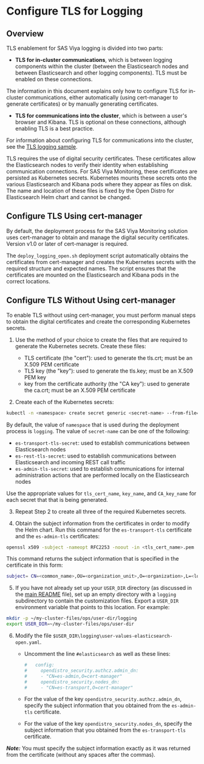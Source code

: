 # Configure TLS for Logging

## Overview

TLS enablement for SAS Viya logging is divided into two parts:

- **TLS for in-cluster communications**, which is between logging components within
the cluster (between the Elasticsearch nodes and between Elasticsearch and other logging components). TLS must be enabled on these connections.

The information in this document explains only how to configure TLS 
for in-cluster communications, either automatically (using 
cert-manager to generate certificates) or by manually generating certificates.

- **TLS for communications into the cluster**, which is between a user's 
browser and Kibana. TLS is optional on these connections, although enabling
TLS is a best practice.

For information about configuring TLS for communications into the cluster, see 
the [TLS logging sample](../samples/tls/loggingREADME.md).

TLS requires the use of digital security certificates. These certificates allow the Elasticsearch nodes to verify their identity when establishing communication connections. For SAS Viya Monitoring, these certificates are persisted as Kubernetes secrets. Kubernetes mounts these secrets onto the various Elasticsearch and Kibana pods where they appear as files on disk. The name and location of these files is fixed by the Open Distro for Elasticsearch Helm chart and cannot be changed. 

## Configure TLS Using cert-manager

By default, the deployment process for the SAS Viya Monitoring solution uses cert-manager to obtain and manage the digital security certificates. Version v1.0 or later of cert-manager is required.

The `deploy_logging_open.sh` deployment script automatically obtains the certificates from cert-manager and creates the Kubernetes secrets with the required structure and expected names. The script ensures that the certificates are mounted on the Elasticsearch and Kibana pods in the correct locations.

## Configure TLS Without Using cert-manager

To enable TLS without using cert-manager, you must perform manual steps to obtain the digital certificates and create the corresponding Kubernetes secrets.

1. Use the method of your choice to create the files that are required to generate the Kubernetes secrets. Create these files:

   - TLS certificate (the "cert"): used to generate the tls.crt; must be an X.509 PEM certificate
   - TLS key (the "key"): used to generate the tls.key; must be an X.509 PEM key
   - key from the certificate authority (the "CA key"): used to generate the ca.crt; must be an X.509 PEM certificate

2. Create each of the Kubernetes secrets:

```bash
kubectl -n <namespace> create secret generic <secret-name> --from-file=tls.crt=<tls_cert_name>.pem --from-file=tls.key=<key_name>.key --from-file=ca.crt=<CA_key_name>.pem
```

By default, the value of `namespace` that is used during the deployment process is `logging`. The value of `secret-name` can be one of the following:

   - `es-transport-tls-secret`: used to establish communications between Elasticsearch nodes
   - `es-rest-tls-secret`: used to establish communications between Elasticsearch and incoming REST call traffic
   - `es-admin-tls-secret`: used to establish communications for internal administration actions that are performed locally on the Elasticsearch nodes

Use the appropriate values for `tls_cert_name`, `key_name`, and `CA_key_name` for each secret that that is being generated.

3. Repeat Step 2 to create all three of the required Kubernetes secrets.

4. Obtain the subject information from the certificates in order to modify the Helm chart. Run this command for the `es-transport-tls` certificate and the `es-admin-tls` certificates:

```bash
openssl x509 -subject -nameopt RFC2253 -noout -in <tls_cert_name>.pem
```

This command returns the subject information that is specified in the certificate in this form:

```bash
subject= CN=<common_name>,OU=<organization_unit>,O=<organization>,L=<location>,C=XX
```
5. If you have not already set up your `USER_DIR` directory (as discussed in the [main README](../README.md#customization) file), set up an empty directory with a `logging` subdirectory to contain the customization files. Export a `USER_DIR` environment variable that points to this location. For example:

```bash
mkdir -p ~/my-cluster-files/ops/user-dir/logging
export USER_DIR=~/my-cluster-files/ops/user-dir
```

6. Modify the file `$USER_DIR\logging\user-values-elasticsearch-open.yaml`.

   - Uncomment the line `#elasticsearch` as well as these lines:
   
     ```bash
     #   config:
     #     opendistro_security.authcz.admin_dn:
     #     - "CN=es-admin,O=cert-manager"
     #     opendistro_security.nodes_dn:
     #     - "CN=es-transport,O=cert-manager"
      ```
   - For the value of the key `opendistro_security.authcz.admin_dn`, specify the subject information that you obtained from the `es-admin-tls` certificate.

   - For the value of the key `opendistro_security.nodes_dn`, specify the subject information that you obtained from the `es-transport-tls` certificate.

***Note:*** You must specify the subject information exactly as it was returned from the certificate (without any spaces after the commas). 
